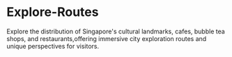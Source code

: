 # Explore-Routes
Explore the distribution of Singapore's cultural landmarks, cafes, bubble tea shops, and restaurants,offering immersive city exploration routes and unique perspectives for visitors.

